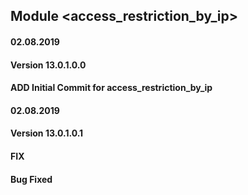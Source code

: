## Module <access_restriction_by_ip>

#### 02.08.2019
#### Version 13.0.1.0.0
#### ADD Initial Commit for access_restriction_by_ip

#### 02.08.2019
#### Version 13.0.1.0.1
#### FIX 
#### Bug Fixed
